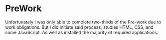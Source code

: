 # PreWork
Unfortunately I was only able to complete two-thirds of the Pre-work due to work obligations. But I did initiate said process; studies HTML, CSS, and some JavaScript. As well as installed the majority of required applications.
